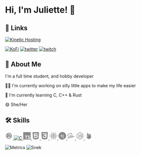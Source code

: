 <!-- markdownlint-disable MD033 -->

# Hi, I'm Juliette! 👋

## 🔗 Links

[![Kinetic Hosting](https://www.jewelexx.com/discount.png)](https://billing.kinetichosting.net/aff.php?aff=570)

[![KoFi](https://img.shields.io/badge/KoFi-000?style=for-the-badge&logo=ko-fi&logoColor=white)](https://ko-fi.com/jewelexx)
[![twitter](https://img.shields.io/badge/twitter-1DA1F2?style=for-the-badge&logo=twitter&logoColor=white)](https://twitter.com/)
[![twitch](https://img.shields.io/twitch/status/possiblyjuliette?color=6441a5&label=I%20Rarely%20Stream&logo=twitch&style=for-the-badge)](https://twitch.tv/possiblyjuliette)

## 🚀 About Me

I'm a full time student, and hobby developer

👩‍💻 I'm currently working on silly little apps to make my life easier

🧠 I'm currently learning C, C++ & Rust

😄 She/Her

## 🛠️ Skills

<a href="https://www.rust-lang.org" target="_blank" rel="noreferrer noopener">
  <img
    src="https://raw.githubusercontent.com/0xShapeShifter/dev-story/master/public/images/skills/core/rust.svg"
    alt="Rust"
    width="25"
    height="25"
  />
</a>
<a href="https://www.learn-c.org" target="_blank" rel="noreferrer noopener">
  <img
    src="https://raw.githubusercontent.com/0xShapeShifter/readme-md/master/public/images/skills/core/c.svg"
    alt="C"
    width="25"
    height="25"
  />
</a>
<a
  href="https://www.typescriptlang.org"
  target="_blank"
  rel="noreferrer noopener"
>
  <img
    src="https://raw.githubusercontent.com/0xShapeShifter/dev-story/master/public/images/skills/core/typescript.svg"
    alt="Typescript"
    width="25"
    height="25"
  />
</a>
<a href="https://html.com/html5/" target="_blank" rel="noreferrer noopener">
  <img
    src="https://raw.githubusercontent.com/0xShapeShifter/dev-story/master/public/images/skills/frontend/html5.svg"
    alt="HTML5"
    width="25"
    height="25"
  />
</a>
<a href="https://css3.com" target="_blank" rel="noreferrer noopener">
  <img
    src="https://raw.githubusercontent.com/0xShapeShifter/dev-story/master/public/images/skills/frontend/css3.svg"
    alt="CSS3"
    width="25"
    height="25"
  />
</a>
<a href="https://reactjs.org" target="_blank" rel="noreferrer noopener">
  <img
    src="https://raw.githubusercontent.com/0xShapeShifter/dev-story/master/public/images/skills/frontend/react.svg"
    alt="React"
    width="25"
    height="25"
  />
</a>
<a href="https://nextjs.org" target="_blank" rel="noreferrer noopener">
  <img
    src="https://raw.githubusercontent.com/0xShapeShifter/dev-story/master/public/images/skills/frontend/nextjs.svg"
    alt="NextJS"
    width="25"
    height="25"
  />
</a>
<a href="https://sass-lang.com" target="_blank" rel="noreferrer noopener">
  <img
    src="https://raw.githubusercontent.com/0xShapeShifter/dev-story/master/public/images/skills/frontend/sass.svg"
    alt="SASS"
    width="25"
    height="25"
  />
</a>
<a href="https://nodejs.org" target="_blank" rel="noreferrer noopener">
  <img
    src="https://raw.githubusercontent.com/0xShapeShifter/dev-story/master/public/images/skills/backend/nodejs.svg"
    alt="NodeJS"
    width="25"
    height="25"
  />
</a>
<a href="https://firebase.google.com" target="_blank" rel="noreferrer noopener">
  <img
    src="https://raw.githubusercontent.com/0xShapeShifter/dev-story/master/public/images/skills/backend/firebase.svg"
    alt="Firebase"
    width="25"
    height="25"
  />
</a>

![Metrics](https://raw.githubusercontent.com/jewlexx/jewlexx/metrics/github-metrics.svg)
![Snek](https://raw.githubusercontent.com/jewlexx/jewlexx/snake/github-contribution-grid-snake.svg)
